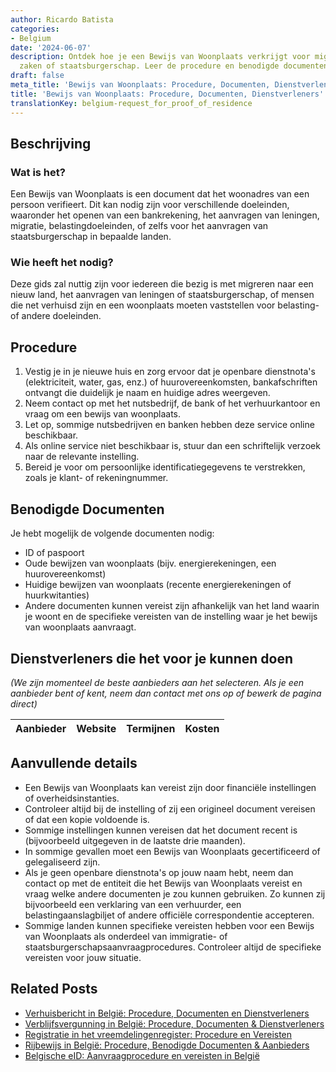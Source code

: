 ```yaml
---
author: Ricardo Batista
categories:
- Belgium
date: '2024-06-07'
description: Ontdek hoe je een Bewijs van Woonplaats verkrijgt voor migratie, financiële
  zaken of staatsburgerschap. Leer de procedure en benodigde documenten kennen.
draft: false
meta_title: 'Bewijs van Woonplaats: Procedure, Documenten, Dienstverleners'
title: 'Bewijs van Woonplaats: Procedure, Documenten, Dienstverleners'
translationKey: belgium-request_for_proof_of_residence
---
```



## Beschrijving
### Wat is het?
Een Bewijs van Woonplaats is een document dat het woonadres van een persoon verifieert. Dit kan nodig zijn voor verschillende doeleinden, waaronder het openen van een bankrekening, het aanvragen van leningen, migratie, belastingdoeleinden, of zelfs voor het aanvragen van staatsburgerschap in bepaalde landen.

### Wie heeft het nodig?
Deze gids zal nuttig zijn voor iedereen die bezig is met migreren naar een nieuw land, het aanvragen van leningen of staatsburgerschap, of mensen die net verhuisd zijn en een woonplaats moeten vaststellen voor belasting- of andere doeleinden.

## Procedure
1. Vestig je in je nieuwe huis en zorg ervoor dat je openbare dienstnota's (elektriciteit, water, gas, enz.) of huurovereenkomsten, bankafschriften ontvangt die duidelijk je naam en huidige adres weergeven.
2. Neem contact op met het nutsbedrijf, de bank of het verhuurkantoor en vraag om een bewijs van woonplaats.
3. Let op, sommige nutsbedrijven en banken hebben deze service online beschikbaar.
4. Als online service niet beschikbaar is, stuur dan een schriftelijk verzoek naar de relevante instelling.
5. Bereid je voor om persoonlijke identificatiegegevens te verstrekken, zoals je klant- of rekeningnummer.

## Benodigde Documenten
Je hebt mogelijk de volgende documenten nodig:

- ID of paspoort
- Oude bewijzen van woonplaats (bijv. energierekeningen, een huurovereenkomst)
- Huidige bewijzen van woonplaats (recente energierekeningen of huurkwitanties)
- Andere documenten kunnen vereist zijn afhankelijk van het land waarin je woont en de specifieke vereisten van de instelling waar je het bewijs van woonplaats aanvraagt.

## Dienstverleners die het voor je kunnen doen

_(We zijn momenteel de beste aanbieders aan het selecteren. Als je een aanbieder bent of kent, neem dan contact met ons op of bewerk de pagina direct)_

| Aanbieder       |     Website     |     Termijnen    |       Kosten     |
| :-------------: | :-------------: |  :-------------: | :-------------: |

## Aanvullende details
- Een Bewijs van Woonplaats kan vereist zijn door financiële instellingen of overheidsinstanties.
- Controleer altijd bij de instelling of zij een origineel document vereisen of dat een kopie voldoende is.
- Sommige instellingen kunnen vereisen dat het document recent is (bijvoorbeeld uitgegeven in de laatste drie maanden).
- In sommige gevallen moet een Bewijs van Woonplaats gecertificeerd of gelegaliseerd zijn.
- Als je geen openbare dienstnota's op jouw naam hebt, neem dan contact op met de entiteit die het Bewijs van Woonplaats vereist en vraag welke andere documenten je zou kunnen gebruiken. Zo kunnen zij bijvoorbeeld een verklaring van een verhuurder, een belastingaanslagbiljet of andere officiële correspondentie accepteren.
- Sommige landen kunnen specifieke vereisten hebben voor een Bewijs van Woonplaats als onderdeel van immigratie- of staatsburgerschapsaanvraagprocedures. Controleer altijd de specifieke vereisten voor jouw situatie.


## Related Posts

- [Verhuisbericht in België: Procedure, Documenten en Dienstverleners](https://tramitit.com/nl/guides/belgium/adreswijziging_melden/)
- [Verblijfsvergunning in België: Procedure, Documenten & Dienstverleners](https://tramitit.com/nl/guides/belgium/verzoek_om_verblijfstitel/)
- [Registratie in het vreemdelingenregister: Procedure en Vereisten](https://tramitit.com/nl/guides/belgium/inschrijving_in_de_vreemdelingenregisters/)
- [Rijbewijs in België: Procedure, Benodigde Documenten & Aanbieders](https://tramitit.com/nl/guides/belgium/verzoek_om_een_rijbewijs/)
- [Belgische eID: Aanvraagprocedure en vereisten in België](https://tramitit.com/nl/guides/belgium/aanvraag_identiteitskaart/)